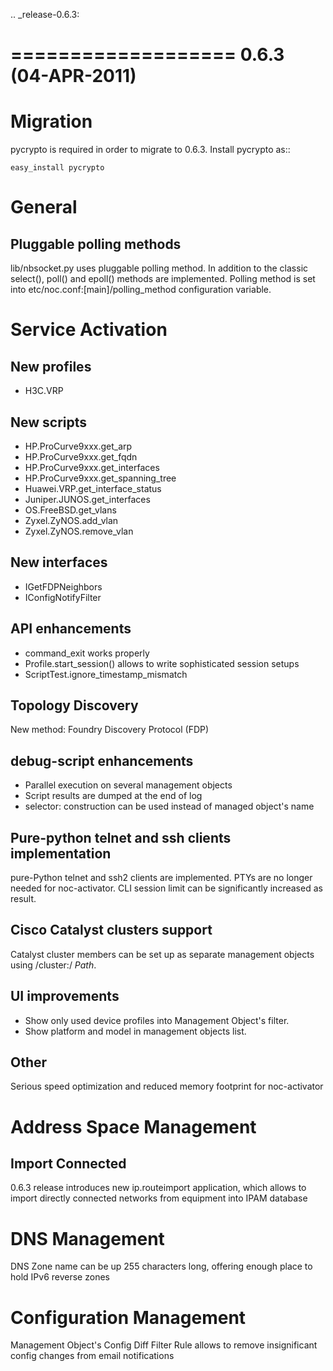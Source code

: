 .. _release-0.6.3:

===================
0.6.3 (04-APR-2011)
===================

Migration
=========
pycrypto is required in order to migrate to 0.6.3. Install pycrypto as::

    easy_install pycrypto

General
=======

Pluggable polling methods
-------------------------

lib/nbsocket.py uses pluggable polling method. In addition
to the classic select(), poll() and epoll() methods are implemented.
Polling method is set into etc/noc.conf:[main]/polling_method configuration
variable.

Service Activation
==================

New profiles
------------

* H3C.VRP

New scripts
-----------

* HP.ProCurve9xxx.get_arp
* HP.ProCurve9xxx.get_fqdn
* HP.ProCurve9xxx.get_interfaces
* HP.ProCurve9xxx.get_spanning_tree
* Huawei.VRP.get_interface_status
* Juniper.JUNOS.get_interfaces
* OS.FreeBSD.get_vlans
* Zyxel.ZyNOS.add_vlan
* Zyxel.ZyNOS.remove_vlan

New interfaces
--------------

* IGetFDPNeighbors
* IConfigNotifyFilter

API enhancements
----------------
* command_exit works properly
* Profile.start_session() allows to write sophisticated session setups
* ScriptTest.ignore_timestamp_mismatch

Topology Discovery
------------------
New method: Foundry Discovery Protocol (FDP)

debug-script enhancements
-------------------------

* Parallel execution on several management objects
* Script results are dumped at the end of log
* selector:<name> construction can be used instead of managed object's name

Pure-python telnet and ssh clients implementation
-------------------------------------------------
pure-Python telnet and ssh2 clients are implemented. PTYs are no longer needed
for noc-activator. CLI session limit can be significantly increased as result.

Cisco Catalyst clusters support
-------------------------------
Catalyst cluster members can be set up as separate management objects
using /cluster:<id>/ _Path_.

UI improvements
---------------

* Show only used device profiles into Management Object's filter.
* Show platform and model in management objects list.

Other
-----

Serious speed optimization and reduced memory footprint for noc-activator

Address Space Management
========================

Import Connected
----------------
0.6.3 release introduces new ip.routeimport application, which allows to import directly connected
networks from equipment into IPAM database

DNS Management
==============
DNS Zone name can be up 255 characters long, offering enough place to hold IPv6 reverse zones

Configuration Management
========================
Management Object's Config Diff Filter Rule allows to remove insignificant config changes from email notifications